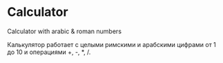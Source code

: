 # Calculator
Calculator with arabic & roman numbers

Калькулятор работает с целыми римскими и арабскими цифрами от 1 до 10 и операциями +, -, *, /.

